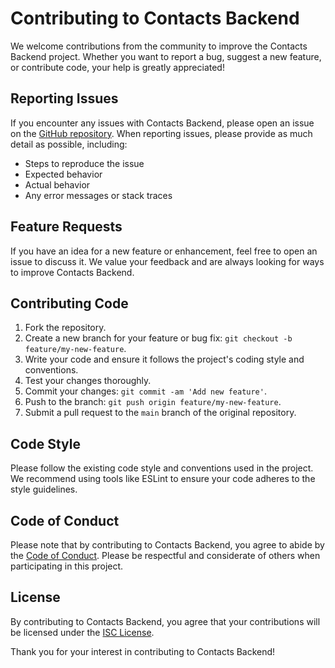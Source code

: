 # Contributing to Contacts Backend

We welcome contributions from the community to improve the Contacts Backend project. Whether you want to report a bug, suggest a new feature, or contribute code, your help is greatly appreciated!

## Reporting Issues

If you encounter any issues with Contacts Backend, please open an issue on the [GitHub repository](https://github.com/CENTE-TECH/contacts-backend/issues). When reporting issues, please provide as much detail as possible, including:

- Steps to reproduce the issue
- Expected behavior
- Actual behavior
- Any error messages or stack traces

## Feature Requests

If you have an idea for a new feature or enhancement, feel free to open an issue to discuss it. We value your feedback and are always looking for ways to improve Contacts Backend.

## Contributing Code

1. Fork the repository.
2. Create a new branch for your feature or bug fix: `git checkout -b feature/my-new-feature`.
3. Write your code and ensure it follows the project's coding style and conventions.
4. Test your changes thoroughly.
5. Commit your changes: `git commit -am 'Add new feature'`.
6. Push to the branch: `git push origin feature/my-new-feature`.
7. Submit a pull request to the `main` branch of the original repository.

## Code Style

Please follow the existing code style and conventions used in the project. We recommend using tools like ESLint to ensure your code adheres to the style guidelines.

## Code of Conduct

Please note that by contributing to Contacts Backend, you agree to abide by the [Code of Conduct](CODE_OF_CONDUCT.md). Please be respectful and considerate of others when participating in this project.

## License

By contributing to Contacts Backend, you agree that your contributions will be licensed under the [ISC License](LICENSE).

Thank you for your interest in contributing to Contacts Backend!
